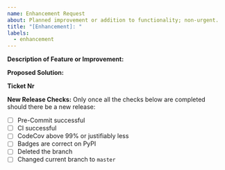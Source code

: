 ```yaml
---
name: Enhancement Request
about: Planned improvement or addition to functionality; non-urgent.
title: "[Enhancement]: "
labels:
  - enhancement
---
```


**Description of Feature or Improvement:**


**Proposed Solution:**

**Ticket Nr**
<!--Will be provided by owner -->

**New Release Checks:**
Only once all the checks below are completed should there be a new release: 
- [ ] Pre-Commit successful
- [ ] CI successful
- [ ] CodeCov above 99% or justifiably less
- [ ] Badges are correct on PyPI
- [ ] Deleted the branch
- [ ] Changed current branch to `master`
